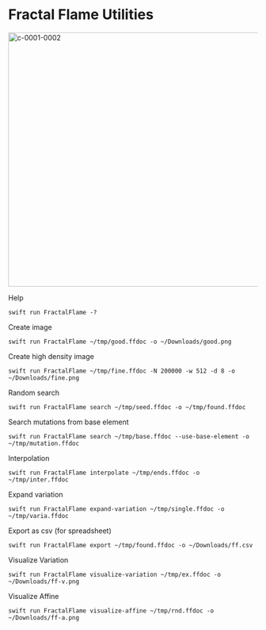 # Fractal Flame Utilities

<img width="512" alt="c-0001-0002" src="https://user-images.githubusercontent.com/45020018/169014777-af471ad8-6fb0-4534-b6db-0b09be0eed63.png">

Help
```
swift run FractalFlame -?
```

Create image
```
swift run FractalFlame ~/tmp/good.ffdoc -o ~/Downloads/good.png
```

Create high density image
```
swift run FractalFlame ~/tmp/fine.ffdoc -N 200000 -w 512 -d 8 -o ~/Downloads/fine.png
```

Random search
```
swift run FractalFlame search ~/tmp/seed.ffdoc -o ~/tmp/found.ffdoc
```

Search mutations from base element
```
swift run FractalFlame search ~/tmp/base.ffdoc --use-base-element -o ~/tmp/mutation.ffdoc
```

Interpolation
```
swift run FractalFlame interpolate ~/tmp/ends.ffdoc -o ~/tmp/inter.ffdoc
```

Expand variation
```
swift run FractalFlame expand-variation ~/tmp/single.ffdoc -o ~/tmp/varia.ffdoc
```

Export as csv (for spreadsheet)
```
swift run FractalFlame export ~/tmp/found.ffdoc -o ~/Downloads/ff.csv
```

Visualize Variation
```
swift run FractalFlame visualize-variation ~/tmp/ex.ffdoc -o ~/Downloads/ff-v.png
```

Visualize Affine
```
swift run FractalFlame visualize-affine ~/tmp/rnd.ffdoc -o ~/Downloads/ff-a.png
```
